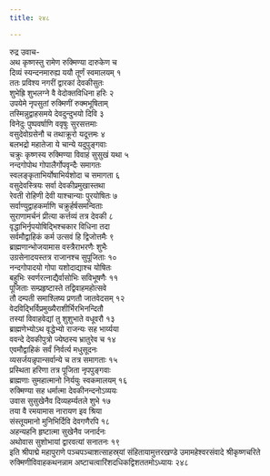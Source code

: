 ```yaml
---
title: २४८

---
```

रुद्र उवाच-  
अथ कृष्णस्तु रामेण रुक्मिण्या दारुकेण च  
दिव्यं स्यन्दनमारुह्य ययौ तूर्णं स्वमालयम् १  
ततः प्रविश्य नगरीं द्वारकां देवकीसुतः  
शुभेह्रि शुभलग्ने वै वेदोक्तविधिना हरिः २  
उपयेमे नृपसुतां रुक्मिणीं रुक्मभूषिताम्  
तस्मिन्नुद्वाहसमये देवदुन्दुभयो दिवि ३  
विनेदुः पुष्पवर्षाणि ववृषुः सुरसत्तमाः  
वसुदेवोग्रसेनौ च तथाक्रूरो यदूत्तमः ४  
बलभद्रो महातेजा ये चान्ये यदुपुङ्गवाः  
चक्रुः कृष्णस्य रुक्मिण्या विवाहं सुसुखं यथा ५  
नन्दगोपोथ गोपालैर्गोपवृन्दैः समागतः  
स्वलङ्कृताभिर्योषाभिर्यशोदा च समागता ६  
वसुदेवस्त्रियः सर्वा देवकीप्रमुखास्तथा  
रेवती रोहिणी देवी याश्चान्याः पुरयोषितः ७  
सर्वाण्युद्वाहकर्माणि चक्रुर्हर्षसमन्विताः  
सुराणामर्चनं प्रीत्या कर्त्तव्यं तत्र देवकी ८  
वृद्धाभिर्नृपयोषिद्भिश्चकार विधिना तदा  
सर्वमौद्वाहिकं कर्म उत्सवं हि द्विजोत्तमैः ९  
ब्राह्मणान्भोजयामास वस्त्रैराभरणैः शुभैः  
उग्रसेनादयस्तत्र राजानश्च सुपूजिताः १०  
नन्दगोपादयो गोपा यशोदाद्याश्च योषितः  
बहुभिः स्वर्णरत्नाद्यैर्वासोभिः सविभूषणैः ११  
पूजिताः सम्प्रहृष्टास्ते तद्विवाहमहोत्सवे  
तौ दम्पती समाश्लिष्य प्रणतौ जातवेदसम् १२  
वेदविद्भिर्विप्रमुख्यैराशीर्भिरभिनन्दितौ  
तस्यां विवाहवेद्यां तु शुशुभाते वधूवरौ १३  
ब्राह्मणेभ्योऽथ वृद्धेभ्यो राजन्यः सह भार्य्यया  
ववन्दे देवकीपुत्रो ज्येष्ठस्य भ्रातुरेव च १४  
एवमौद्वाहिकं सर्वं निर्वर्त्य मधुसूदनः  
व्यसर्जयन्नृपान्सर्वान्ये च तत्र समागताः १५  
प्रस्थिता हरिणा तत्र पूजिता नृपपुङ्गवाः  
ब्राह्मणाः सुमहात्मानो निर्ययुः स्वकमालयम् १६  
रुक्मिण्या सह धर्मात्मा देवकीनन्दनोऽव्ययः  
उवास सुसुखेनैव दिव्यहर्म्यतले शुभे १७  
तया वै रमयामास नारायण इव श्रिया  
संस्तूयमानो मुनिभिर्दिवि देवगणैरपि १८  
अहन्यहनि हृष्टात्मा सुखेनैव जनार्दनः  
अथोवास सुशोभायां द्वारवत्यां सनातनः १९  
इति श्रीपाद्मे महापुराणे पञ्चपञ्चाशत्साहस्र्यां संहितायामुत्तरखण्डे उमामहेश्वरसंवादे श्रीकृष्णचरिते रुक्मिणीविवाहकथनन्नाम अष्टाचत्वारिंशदधिकद्विशततमोऽध्यायः २४८